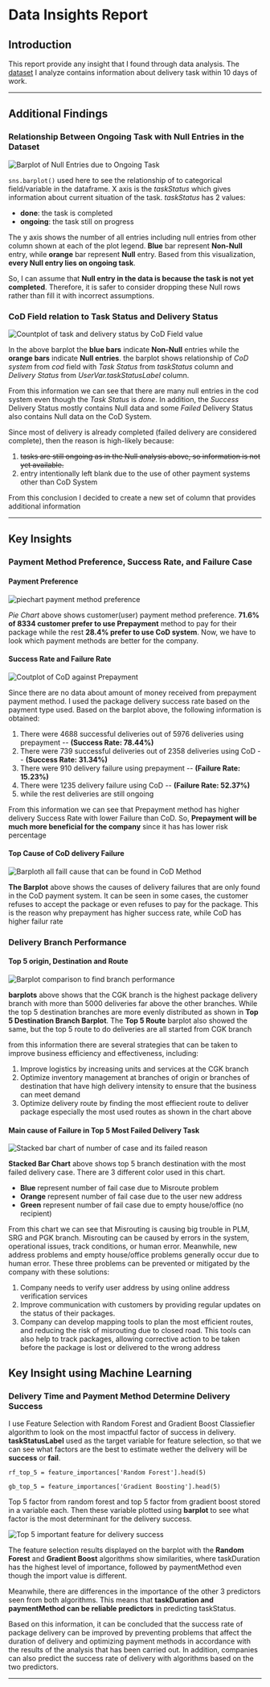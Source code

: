 # Data Insights Report

## Introduction
This report provide any insight that I found through data analysis. The [dataset](https://github.com/indrasetiadhip/data-task-sample) I analyze contains information about delivery task within 10 days of work.
- - - -

## Additional Findings

### Relationship Between Ongoing Task with Null Entries in the Dataset
![Barplot of Null Entries due to Ongoing Task](./charts/correlation-null-with-ongoing-task.png)

`sns.barplot()` used here to see the relationship of to categorical field/variable in the dataframe. X axis is the _taskStatus_ which gives information about current situation of the task. _taskStatus_ has 2 values: 
- **done**: the task is completed
- **ongoing**: the task still on progress

The y axis shows the number of all entries including null entries from other column shown at each of the plot legend. **Blue** bar represent **Non-Null** entry, while **orange** bar represent **Null** entry. Based from this visualization, **every Null entry lies on ongoing task**. 

So, I can assume that **Null entry in the data is because the task is not yet completed**. Therefore, it is safer to consider dropping these Null rows rather than fill it with incorrect assumptions.

### CoD Field relation to Task Status and Delivery Status
![Countplot of task and delivery status by CoD Field value](./charts/payment-method-comparison.png)

In the above barplot the **blue bars** indicate **Non-Null** entries while the **orange bars** indicate **Null entries**. the barplot shows relationship of _CoD system_ from _cod_ field with _Task Status_ from _taskStatus_ column and _Delivery Status_ from _UserVar.taskStatusLabel_ column.

From this information we can see that there are many null entries in the cod system even though the _Task Status_ is _done_. In addition, the _Success_ Delivery Status mostly contains Null data and some _Failed_ Delivery Status also contains Null data on the CoD System.

Since most of delivery is already completed (failed delivery are considered complete), then the reason is high-likely because:
1. ~~tasks are still ongoing as in the Null analysis above, so information is not yet available.~~
2. entry intentionally left blank due to the use of other payment systems other than CoD System

From this conclusion I decided to create a new set of column that provides additional information 
- - - -

## Key Insights

### Payment Method Preference, Success Rate, and Failure Case
#### Payment Preference
![piechart payment method preference](./charts/payment-method-percentage.png)

_Pie Chart_ above shows customer(user) payment method preference. 
**71.6% of 8334 customer prefer to use Prepayment** method to pay for their package while the rest **28.4% prefer to use CoD system**. Now, we have to look which payment methods are better for the company.

#### Success Rate and Failure Rate
![Coutplot of CoD against Prepayment](./charts/payment-method-status-task-relationship.png)

Since there are no data about amount of money received from prepayment payment method. I used the package delivery success rate based on the payment type used. Based on the barplot above, the following information is obtained:
1. There were 4688 successful deliveries out of 5976 deliveries using prepayment -- **(Success Rate: 78.44%)**
2. There were 739 successful deliveries out of 2358 deliveries using CoD -- **(Success Rate: 31.34%)**
3. There were 910 delivery failure using prepayment -- **(Failure Rate: 15.23%)**
4. There were 1235 delivery failure using CoD -- **(Failure Rate: 52.37%)**
5. while the rest deliveries are still ongoing

From this information we can see that Prepayment method has higher delivery Success Rate with lower Failure than CoD. So, **Prepayment will be much more beneficial for the company** since it has has lower risk percentage

#### Top Cause of CoD delivery Failure
![Barploth all faill cause that can be found in CoD Method](./charts/cause-of-cod-failure.png)

__The Barplot__ above shows the causes of delivery failures that are only found in the CoD payment system. It can be seen in some cases, the customer refuses to accept the package or even refuses to pay for the package.
This is the reason why prepayment has higher success rate, while CoD has higher failur rate

### Delivery Branch Performance
#### Top 5 origin, Destination and Route
![Barplot comparison to find branch performance](./charts/top5_origin-dest-route.png)

__barplots__ above shows that the CGK branch is the highest package delivery branch with more than 5000 deliveries far above the other branches. While the top 5 destination branches are more evenly distributed as shown in __Top 5 Destination Branch Barplot__. The __Top 5 Route__ barplot also showed the same, but the top 5 route to do deliveries are all started from CGK branch

from this information there are several strategies that can be taken to improve business efficiency and effectiveness, including:
1. Improve logistics by increasing units and services at the CGK branch
2. Optimize inventory management at branches of origin or branches of destination that have high delivery intensity to ensure that the business can meet demand
3. Optimize delivery route by finding the most effiecient route to deliver package especially the most used routes as shown in the chart above

#### Main cause of Failure in Top 5 Most Failed Delivery Task
![Stacked bar chart of number of case and its failed reason](./charts/top3-causeof-failure-in-dest.png)

__Stacked Bar Chart__ above shows top 5 branch destination with the most failed delivery case. There are 3 different color used in this chart.
- **Blue** represent number of fail case due to Misroute problem
- **Orange** represent number of fail case due to the user new address
- **Green** represent number of fail case due to empty house/office (no recipient)

From this chart we can see that Misrouting is causing big trouble in PLM, SRG and PGK branch. Misrouting can be caused by errors in the system, operational issues, track conditions, or human error. Meanwhile, new address problems and empty house/office problems generally occur due to human error. These three problems can be prevented or mitigated by the company with these solutions:
1. Company needs to verify user address by using online address verification services
2. Improve communication with customers by providing regular updates on the status of their packages.
3. Company can develop mapping tools to plan the most efficient routes, and reducing the risk of misrouting due to closed road. This tools can also help to track packages, allowing corrective action to be taken before the package is lost or delivered to the wrong address

## Key Insight using Machine Learning
### Delivery Time and Payment Method Determine Delivery Success

I use Feature Selection with Random Forest and Gradient Boost Classiefier algorithm to look on the most impactful factor of success in delivery. __taskStatusLabel__ used as the target variable for feature selection, so that we can see what factors are the best to estimate wether the delivery will be **success** or **fail**.

`rf_top_5 = feature_importances['Random Forest'].head(5)`

`gb_top_5 = feature_importances['Gradient Boosting'].head(5)`

Top 5 factor from random forest and top 5 factor from gradient boost stored in a variable each. Then these variable plotted using __barplot__ to see what factor is the most determinant for the delivery success.

![Top 5 important feature for delivery success](./charts/Top5-feature-importance-rf-gb.png)

The feature selection results displayed on the barplot with the __Random Forest__ and __Gradient Boost__ algorithms show similarities, where taskDuration has the highest level of importance, followed by paymentMethod even though the import value is different.

Meanwhile, there are differences in the importance of the other 3 predictors seen from both algorithms. This means that **taskDuration and paymentMethod can be reliable predictors** in predicting taskStatus.

Based on this information, it can be concluded that the success rate of package delivery can be improved by preventing problems that affect the duration of delivery and optimizing payment methods in accordance with the results of the analysis that has been carried out. In addition, companies can also predict the success rate of delivery with algorithms based on the two predictors.
- - -
